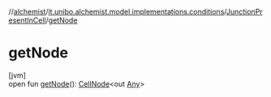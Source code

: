 //[alchemist](../../../index.md)/[it.unibo.alchemist.model.implementations.conditions](../index.md)/[JunctionPresentInCell](index.md)/[getNode](get-node.md)

# getNode

[jvm]\
open fun [getNode](get-node.md)(): [CellNode](../../it.unibo.alchemist.model.interfaces/-cell-node/index.md)<out [Any](https://kotlinlang.org/api/latest/jvm/stdlib/kotlin/-any/index.html)>
